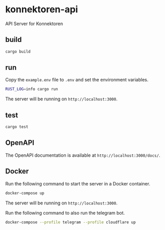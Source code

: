 # konnektoren-api

API Server for Konnektoren

## build

```bash
cargo build
```

## run

Copy the `example.env` file to `.env` and set the environment variables.

```bash
RUST_LOG=info cargo run
```

The server will be running on `http://localhost:3000`.

## test

```bash
cargo test
```

## OpenAPI

The OpenAPI documentation is available at `http://localhost:3000/docs/`.

## Docker

Run the following command to start the server in a Docker container.

```bash
docker-compose up
```

The server will be running on `http://localhost:3000`.

Run the following command to also run the telegram bot.

```bash
docker-compose --profile telegram --profile cloudflare up
```
